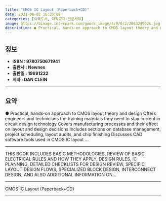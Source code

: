 ```yaml
---
title: "CMOS IC Layout (Paperback+CD)"
date: 2021-06-02 16:35:09
categories: [외국도서, 대학교재-전문서적]
image: https://bimage.interpark.com/goods_image/4/9/0/2/206324902s.jpg
description: ● Practical, hands-on approach to CMOS layout theory and design Offers engineers and technicians the training materials they need to stay current in circuit de
---
```


## **정보**

- **ISBN : 9780750671941**
- **출판사 : Newnes**
- **출판일 : 19991222**
- **저자 : DAN CLEIN**

------



## **요약**

●  Practical, hands-on approach to CMOS layout theory and design Offers engineers and technicians the training materials they need to stay current in circuit design technology Covers manufacturing processes and their effect on layout and design decisions Includes sections on database management, project scheduling, layout audits, and chip finishing Discusses CAD software tools used in CMOS IC layout ...

------

THIS BOOK INCLUDES BASIC METHODOLOGIES, REVIEW OF BASIC ELECTRICAL RULES AND HOW THEY APPLY, DESIGN RULES, IC PLANNING, DETAILED CHECKLISTS FOR DESIGN REVIEW, SPECIFIC LAYOUT DESIGN FLOWS, SPECIALIZED BLOCK DESIGN, INTERCONNECT DESIGN, AND ALSO ADDITIONAL INFORMATION ON... 

------


CMOS IC Layout (Paperback+CD) 

------


